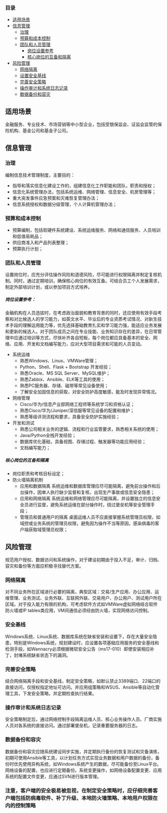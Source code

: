 ### 目录
- [适用场景](#适用场景)
- [信息管理](#信息管理)
  - [治理](#治理)
  - [预算和成本控制](#预算和成本控制)
  - [团队和人员管理](#团队和人员管理)
    - [岗位设置参考](#岗位设置参考)
    - [核心岗位的互备和隔离](#核心岗位的互备和隔离)  
- [风险管理](#风险管理)
  - [网络隔离 ](#网络隔离 )
  - [设置安全基线](#设置安全基线)
  - [完善安全策略](#完善安全策略)
  - [操作审计和系统日志记录](#操作审计和系统日志记录)
  - [数据备份和容灾](#数据备份和容灾)


## 适用场景
金融服务、专业技术、市场营销等中小型企业，包括受银保监会、证监会监管的保险机构、基金公司和基金子公司。
## 信息管理
### 治理
编制信息技术管理制度，主要目的：
- 指导和落实信息化建设工作的，组建信息化工作职能和团队，职责和授权；
- 信息化系统管理办法，包括系统运维、网络管理、信息安全、机房管理等；
- 重大突发事件应急预案和灾难恢复管理办法；
- 信息系统授权和数据分级管理，个人计算机管理办法；
### 预算和成本控制
- 预算编制，包括软硬件系统建设、系统运维服务、网络和通信服务、人员培训和低值易耗品；
- 供应商准入和产品列表整理；
- 预算执行计划；
### 团队和人员管理
设置岗位时，应充分评估操作风险和道德风险，尽可能进行权限隔离并制定复核机制。同时，通过定期培训，确保核心岗位的有效互备。可结合员工个人发展需求，制定外部培训计划，或以参加项目方式培养。
##### 岗位设置参考：
金融机构在人员选拔时，在考虑政治面貌和教育背景的同时，还应使用有效手段考察和对比候选人的学习能力，如英文水平、毕业后的专业资质考试情况、对新生技术手段的理解运用能力等，优先选择基础教育扎实和学习能力强，能适应业务发展和更新的候选人。对于团队成员之间在专业技能、业务知识存在的差异，在日常管理中应通过培训等方式，尽快补齐各自短板，每个岗位都应具备基本的安全、网络、应用、开发和文档编写能力，应对大型项目需求和可能的人员变动。
- 系统运维
  - 熟悉Windows、Linux、VMWare管理；
  - Python、Shell、Flask + Bootstrap 开发经验；
  - 熟悉Oracle、MS SQL Server、MySQL维护；
  - 熟悉Zabbix、Ansible、ELK等工具的使用；
  - 熟悉PC服务器、存储、磁带等常见设备使用；
  - 了解安全加固信息的获取，对安全防护高度敏感，能及时发现异常情况。
- 网络管理
  - Cisco/华为/信息产业部网络工程师等系统学习和资格认证；
  - 熟悉Cisco/华为/Juniper/深信服等常见设备的配置和维护；
  - 熟悉等级评测流程和要求，具备安全防护实施经验；
- 开发和测试
  - 熟悉公司相关业务的逻辑、流程和行业监管要求，熟悉相关系统的使用；
  - Java/Python全栈开发经验；
  - 数据库优化基础，具备视图、存储过程、触发器等功能应用经验；
  - 文档编写能力；
##### 核心岗位的互备和隔离
- 岗位职责和考核目标设定；
- 防火墙隔离机制
  - 应用和数据隔离 系统运维和数据库管理应尽可能隔离，避免前台操作和后台操作，因单人执行缺少监督和复核，出现生产事故或信息安全隐患；
  - 应用和网络隔离 系统运维和网络管理应尽可能隔离，并设置独立的信息安全员进行监督，避免系统运维在部分操作时，绕过堡垒机等安全管理手段；
  - 管理员和普通用户的隔离 桌面运维人员不应直接掌握系统管理员权限，如域控或业务系统的管理员权限，避免因为操作不当等原因，感染病毒的客户端获取域管理员权限；
## 风险管理
规范用户授权、数据访问和系统操作，对于建设初期由于投入不足，审计、归档、容灾和备份等方面应积极寻找替代方案。
### 网络隔离
对不同业务所在区域进行必要的隔离，典型区域：交易/生产应用、办公应用、运维管理、业务测试、业务外联、互联网外联、交易用户、办公用户、测试用户所在区域。对于投入能力有限的机构，可考虑软件方式如VMWare虚拟网络结合软件防火墙或IP tables类应用，VM间通信必须经由防火墙，实现网络访问控制。
### 安全基线
Windows系统、Linux系统、数据库系统在缺省安装和设置下，存在大量安全隐患，特别是Windows系统，规划建设时，应设置各项基础应用服务的安全基线和检测手段，如Wannacry必须根据微软安全公告（ms17-010）即使安装相应补丁，封堵系统缺省状态下的漏洞。
### 完善安全策略
结合网络隔离手段和安全基线，制定安全策略，如默认禁止3389端口、22端口的直接访问，仅授权指定地址可访问。并应用组策略和WSUS、Ansible等自动化管理工具，下发安全策略，并定期检查执行结果。
### 操作审计和系统日志记录
安全策略制定后，通过网络控制手段隔离运维人员、核心业务操作人员、厂商实施人员对各系统的直接访问。通过部署堡垒机，记录重要服务器的日志。
### 数据备份和容灾
数据备份和容灾应随系统建设同步实施，并定期执行备份的恢复测试和灾备演练，初期可使用Ansible等工具，以计划任务方式实现业务数据和用户数据的备份，备份时优先使用异构系统，如Windows系统产生的数据，尽可能备份至Linux平台。网络设备的配置，也应进行定期备份。系统变更操作，如网络设备配置变更、应用系统的配置文件变更，应通过SVN进行版本管理。
### 注意，客户端的安全极易被忽视，在制定安全策略时，应仔细完善客户端包括防病毒软件、补丁升级、本地防火墙策略、本地用户权限在内的控制策略
